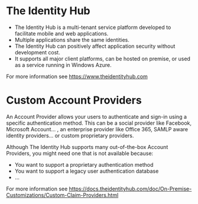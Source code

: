 
# The Identity Hub

- The Identity Hub is a multi-tenant service platform developed to facilitate mobile and web applications.
- Multiple applications share the same identities. 
- The Identity Hub can positively affect application security without development cost. 
- It supports all major client platforms, can be hosted on premise, or used as a service running in Windows Azure.

For more information see <a href="https://www.theidentityhub.com" target="_blank">https://www.theidentityhub.com</a>

# Custom Account Providers

An Account Provider allows your users to authenticate and sign-in using a specific authentication method. This can be a social provider like Facebook, Microsoft Account... , an enterprise provider like Office 365, SAMLP aware identity providers... or custom proprietary providers.

Although The Identity Hub supports many out-of-the-box Account Providers, you might need one that is not available because: 

- You want to support a proprietary authentication method
- You want to support a legacy user authentication database
- ...

For more information see <a href="https://docs.theidentityhub.com/doc/On-Premise-Customizations/Custom-Account-Providers.html" target="_blank">https://docs.theidentityhub.com/doc/On-Premise-Customizations/Custom-Claim-Providers.html</a> 

